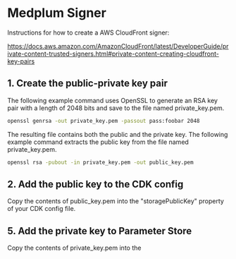 # Medplum Signer

Instructions for how to create a AWS CloudFront signer:

https://docs.aws.amazon.com/AmazonCloudFront/latest/DeveloperGuide/private-content-trusted-signers.html#private-content-creating-cloudfront-key-pairs

## 1. Create the public-private key pair

The following example command uses OpenSSL to generate an RSA key pair with a length of 2048 bits and save to the file named private_key.pem.

```bash
openssl genrsa -out private_key.pem -passout pass:foobar 2048
```

The resulting file contains both the public and the private key. The following example command extracts the public key from the file named private_key.pem.

```bash
openssl rsa -pubout -in private_key.pem -out public_key.pem
```

## 2. Add the public key to the CDK config

Copy the contents of public_key.pem into the "storagePublicKey" property of your CDK config file.

## 5. Add the private key to Parameter Store

Copy the contents of private_key.pem into the 

